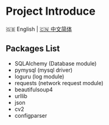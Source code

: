 # Project Introduce

<p align="left">🇬🇧 English  |  <a title="English" href="README.md">🇨🇳 中文简体</a></p>


## Packages List
- SQLAlchemy (Database module)
- pymysql (mysql driver)
- loguru (log module)
- requests (network request module)
- beautifulsoup4
- urllib
- json
- cv2
- configparser
